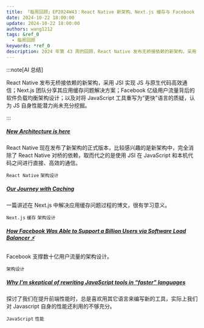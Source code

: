 ```yaml
---
title: 「每周回顾」EP2024W43：React Native 新架构、Next.js 缓存与 Facebook 负载均衡
date: 2024-10-22 18:00:00
update: 2024-10-22 18:00:00
authors: wang1212
tags: &ref_0
  - 每周回顾
keywords: *ref_0
description: 2024 年第 43 周的回顾，React Native 发布无桥接依赖的新架构，采用 JSI 实现 JS 与原生代码高效通信；Next.js 团队分享其应用缓存问题解决方案；Facebook 亿级用户流量背后的软件负载均衡架构设计；以及对将 JavaScript 工具重写为“更快”语言的质疑，认为 JS 自身性能潜力尚未充分挖掘。
---
```


:::note[AI 总结]

React Native 发布无桥接依赖的新架构，采用 JSI 实现 JS 与原生代码高效通信；Next.js 团队分享其应用缓存问题解决方案；Facebook 亿级用户流量背后的软件负载均衡架构设计；以及对将 JavaScript 工具重写为“更快”语言的质疑，认为 JS 自身性能潜力尚未充分挖掘。

:::

<!-- truncate -->

##### [New Architecture is here](https://reactnative.dev/blog/2024/10/23/the-new-architecture-is-here)

React Native 现在发布了新架构的正式版本，比较感兴趣的是新架构中，完全消除了 React Native 对桥的依赖，取而代之的是使用 JSI 在 JavaScript 和本机代码之间进行直接、高效的通信。

`React Native` `架构设计`

##### [Our Journey with Caching](https://nextjs.org/blog/our-journey-with-caching)

一篇讲述在 Next.js 中解决应用缓存问题过程的博文，很有学习意义。

`Next.js` `缓存` `架构设计`

##### [How Facebook Was Able to Support a Billion Users via Software Load Balancer ⚡](https://newsletter.systemdesign.one/p/facebook-load-balancer)

Facebook 支撑数十亿用户流量的架构设计。

`架构设计`

##### [Why I’m skeptical of rewriting JavaScript tools in “faster” languages](https://nolanlawson.com/2024/10/20/why-im-skeptical-of-rewriting-javascript-tools-in-faster-languages/)

探讨了我们在提升前端性能时，总是喜欢用其它语言来编写新的工具，实际上我们对 Javascript 自身的性能还利用的不够充分。

`JavaScript` `性能`
